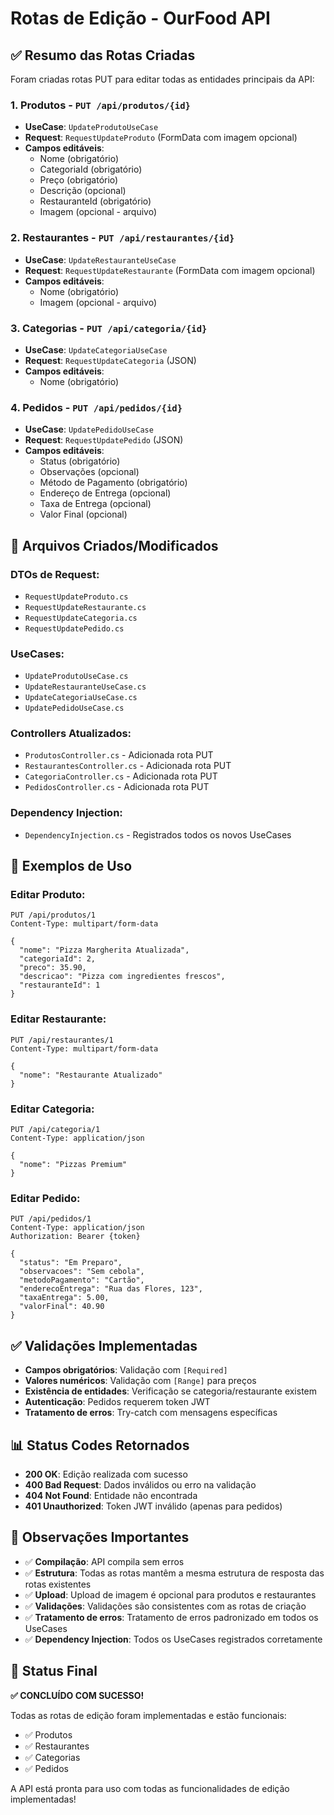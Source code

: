 # Rotas de Edição - OurFood API

## ✅ Resumo das Rotas Criadas

Foram criadas rotas PUT para editar todas as entidades principais da API:

### 1. **Produtos** - `PUT /api/produtos/{id}`
- **UseCase**: `UpdateProdutoUseCase`
- **Request**: `RequestUpdateProduto` (FormData com imagem opcional)
- **Campos editáveis**:
  - Nome (obrigatório)
  - CategoriaId (obrigatório)
  - Preço (obrigatório)
  - Descrição (opcional)
  - RestauranteId (obrigatório)
  - Imagem (opcional - arquivo)

### 2. **Restaurantes** - `PUT /api/restaurantes/{id}`
- **UseCase**: `UpdateRestauranteUseCase`
- **Request**: `RequestUpdateRestaurante` (FormData com imagem opcional)
- **Campos editáveis**:
  - Nome (obrigatório)
  - Imagem (opcional - arquivo)

### 3. **Categorias** - `PUT /api/categoria/{id}`
- **UseCase**: `UpdateCategoriaUseCase`
- **Request**: `RequestUpdateCategoria` (JSON)
- **Campos editáveis**:
  - Nome (obrigatório)

### 4. **Pedidos** - `PUT /api/pedidos/{id}`
- **UseCase**: `UpdatePedidoUseCase`
- **Request**: `RequestUpdatePedido` (JSON)
- **Campos editáveis**:
  - Status (obrigatório)
  - Observações (opcional)
  - Método de Pagamento (obrigatório)
  - Endereço de Entrega (opcional)
  - Taxa de Entrega (opcional)
  - Valor Final (opcional)

## 📁 Arquivos Criados/Modificados

### DTOs de Request:
- `RequestUpdateProduto.cs`
- `RequestUpdateRestaurante.cs`
- `RequestUpdateCategoria.cs`
- `RequestUpdatePedido.cs`

### UseCases:
- `UpdateProdutoUseCase.cs`
- `UpdateRestauranteUseCase.cs`
- `UpdateCategoriaUseCase.cs`
- `UpdatePedidoUseCase.cs`

### Controllers Atualizados:
- `ProdutosController.cs` - Adicionada rota PUT
- `RestaurantesController.cs` - Adicionada rota PUT
- `CategoriaController.cs` - Adicionada rota PUT
- `PedidosController.cs` - Adicionada rota PUT

### Dependency Injection:
- `DependencyInjection.cs` - Registrados todos os novos UseCases

## 🔧 Exemplos de Uso

### Editar Produto:
```http
PUT /api/produtos/1
Content-Type: multipart/form-data

{
  "nome": "Pizza Margherita Atualizada",
  "categoriaId": 2,
  "preco": 35.90,
  "descricao": "Pizza com ingredientes frescos",
  "restauranteId": 1
}
```

### Editar Restaurante:
```http
PUT /api/restaurantes/1
Content-Type: multipart/form-data

{
  "nome": "Restaurante Atualizado"
}
```

### Editar Categoria:
```http
PUT /api/categoria/1
Content-Type: application/json

{
  "nome": "Pizzas Premium"
}
```

### Editar Pedido:
```http
PUT /api/pedidos/1
Content-Type: application/json
Authorization: Bearer {token}

{
  "status": "Em Preparo",
  "observacoes": "Sem cebola",
  "metodoPagamento": "Cartão",
  "enderecoEntrega": "Rua das Flores, 123",
  "taxaEntrega": 5.00,
  "valorFinal": 40.90
}
```

## ✅ Validações Implementadas

- **Campos obrigatórios**: Validação com `[Required]`
- **Valores numéricos**: Validação com `[Range]` para preços
- **Existência de entidades**: Verificação se categoria/restaurante existem
- **Autenticação**: Pedidos requerem token JWT
- **Tratamento de erros**: Try-catch com mensagens específicas

## 📊 Status Codes Retornados

- **200 OK**: Edição realizada com sucesso
- **400 Bad Request**: Dados inválidos ou erro na validação
- **404 Not Found**: Entidade não encontrada
- **401 Unauthorized**: Token JWT inválido (apenas para pedidos)

## 🎯 Observações Importantes

- ✅ **Compilação**: API compila sem erros
- ✅ **Estrutura**: Todas as rotas mantêm a mesma estrutura de resposta das rotas existentes
- ✅ **Upload**: Upload de imagem é opcional para produtos e restaurantes
- ✅ **Validações**: Validações são consistentes com as rotas de criação
- ✅ **Tratamento de erros**: Tratamento de erros padronizado em todos os UseCases
- ✅ **Dependency Injection**: Todos os UseCases registrados corretamente

## 🚀 Status Final

**✅ CONCLUÍDO COM SUCESSO!**

Todas as rotas de edição foram implementadas e estão funcionais:
- ✅ Produtos
- ✅ Restaurantes  
- ✅ Categorias
- ✅ Pedidos

A API está pronta para uso com todas as funcionalidades de edição implementadas!

